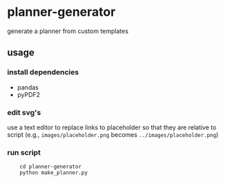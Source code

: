 # planner-generator

generate a planner from custom templates

## usage

### install dependencies

* pandas
* pyPDF2

### edit svg's

use a text editor to replace links to placeholder so that they are relative
to script (e.g., `images/placeholder.png` becomes `../images/placeholder.png`)

### run script

```
    cd planner-generator
    python make_planner.py 
```
